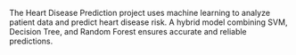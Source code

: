 The Heart Disease Prediction project uses machine learning to analyze patient data and predict heart disease risk. A hybrid model combining SVM, Decision Tree, and Random Forest ensures accurate and reliable predictions.
